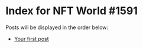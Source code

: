 # Index for NFT World #1591
Posts will be displayed in the order below:

- [Your first post](./001-first.md)

